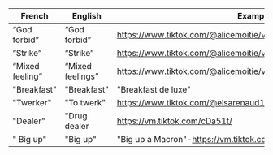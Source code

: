 | French          | English          | Example                                                       |
|-----------------|------------------|---------------------------------------------------------------|
| “God forbid”    | “God forbid”     | https://www.tiktok.com/@alicemoitie/video/6820891822462602501 |
| “Strike”        | “Strike”         | https://www.tiktok.com/@alicemoitie/video/6820891822462602501 |
| “Mixed feeling” | “Mixed feelings” | https://www.tiktok.com/@alicemoitie/video/6820891822462602501 |
| "Breakfast"     | "Breakfast"      | "Breakfast de luxe"                                           |
| "Twerker"       | "To twerk"       | https://www.tiktok.com/@elsarenaud1/video/6822970571274407173 |
| "Dealer"        | "Drug dealer     | https://vm.tiktok.com/cDa51t/                                 |
|" Big up"        | "Big up"         | "Big up à Macron"-https://vm.tiktok.com/cUy1t2/               |
